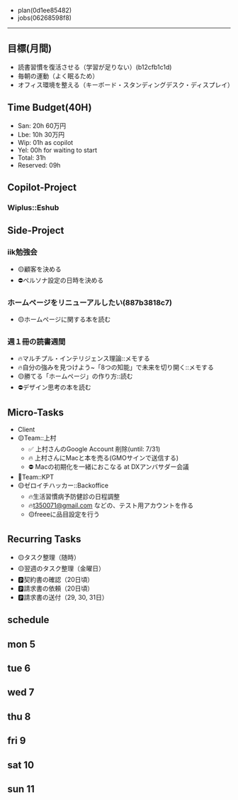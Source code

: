 - plan(0d1ee85482)
- jobs(06268598f8)
---

## 目標(月間)
- 読書習慣を復活させる（学習が足りない）(b12cfb1c1d)
- 毎朝の運動（よく眠るため）
- オフィス環境を整える（キーボード・スタンディングデスク・ディスプレイ）

## Time Budget(40H)
- San: 20h 60万円
- Lbe: 10h 30万円
- Wip: 01h as copilot
- Yel: 00h for waiting to start
- Total: 31h
- Reserved: 09h

## Copilot-Project
### Wiplus::Eshub
## Side-Project
### iik勉強会
- 🟡顧客を決める
- ⛔️ペルソナ設定の日時を決める

### ホームページをリニューアルしたい(887b3818c7)
- 🟡ホームページに関する本を読む

### 週１冊の読書週間
- 🔥マルチプル・インテリジェンス理論::メモする
- 🔥自分の強みを見つけよう~「8つの知能」で未来を切り開く::メモする
- 🟡勝てる「ホームページ」の作り方::読む
- ⛔️デザイン思考の本を読む

## Micro-Tasks
- Client
- 🟡Team::上村
  - ✅ 上村さんのGoogle Account 削除(until: 7/31)
  - 🔥 上村さんにMacと本を売る(GMOサインで送信する)
  - ⛔️ Macの初期化を一緒におこなる at DXアンバサダー会議
- 📌Team::KPT
- 🟡ゼロイチハッカー::Backoffice
  - 🔥生活習慣病予防健診の日程調整
  - 🔥t350071@gmail.com などの、テスト用アカウントを作る
  - 🟡freeeに品目設定を行う

## Recurring Tasks
- 🟡タスク整理（随時）
- 🟡翌週のタスク整理（金曜日）
- 🅿️契約書の確認（20日頃）
- 🅿️請求書の依頼（20日頃）
- 🅿️請求書の送付（29, 30, 31日）

## schedule
## mon 5
## tue 6
## wed 7
## thu 8
## fri 9
## sat 10
## sun 11
